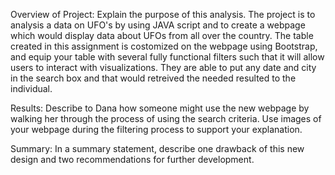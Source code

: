 
Overview of Project: Explain the purpose of this analysis.
The project is to analysis a data on UFO's by using JAVA script and to create a webpage which  would display data about UFOs from all over the country. The table created in this assignment is costomized on the webpage using Bootstrap, and equip your table with several fully functional filters such that it will allow users to interact with visualizations. They are able to put any date and city in the search box and that would retreived the needed resulted to the individual.

Results: Describe to Dana how someone might use the new webpage by walking her through the process of using the search criteria. Use images of your webpage during the filtering process to support your explanation.





















Summary: In a summary statement, describe one drawback of this new design and two recommendations for further development.




 